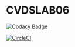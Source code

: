 # CVDSLAB06

[![Codacy Badge](https://app.codacy.com/project/badge/Grade/362ae620cf29494196ced6e9f4adc4b6)](https://www.codacy.com/gh/jsebasg/CVDSLAB06/dashboard?utm_source=github.com&amp;utm_medium=referral&amp;utm_content=jsebasg/CVDSLAB06&amp;utm_campaign=Badge_Grade)

[![CircleCI](https://circleci.com/gh/circleci/cvdslab06.svg?style=svg)](https://app.circleci.com/pipelines/github/jsebasg/CVDSLAB06)
